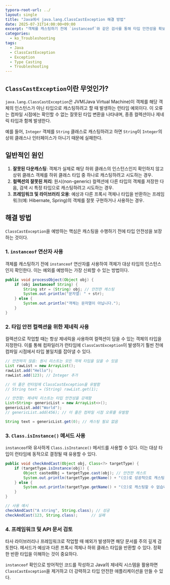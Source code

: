 ```yaml
---
typora-root-url: ../
layout: single
title: "Java에서 java.lang.ClassCastException 해결 방법"
date: 2025-07-31T14:00:00+09:00
excerpt: "객체를 캐스팅하기 전에 `instanceof`와 같은 검사를 통해 타입 안전성을 확보하여 `java.lang.ClassCastException`을 이해하고 예방하는 방법을 알아봅니다."
categories:
  - ko_Troubleshooting
tags:
  - Java
  - ClassCastException
  - Exception
  - Type Casting
  - Troubleshooting
---
```


## `ClassCastException`이란 무엇인가?

`java.lang.ClassCastException`은 JVM(Java Virtual Machine)이 객체를 해당 객체의 인스턴스가 아닌 타입으로 캐스팅하려고 할 때 발생하는 런타임 예외이다. 이 오류는 컴파일 시점에는 확인할 수 없는 잘못된 타입 변환을 나타내며, 종종 컬렉션이나 제네릭 타입과 함께 발생한다.

예를 들어, `Integer` 객체를 `String` 클래스로 캐스팅하려고 하면 `String`이 `Integer`의 상위 클래스나 인터페이스가 아니기 때문에 실패한다.

## 일반적인 원인

1.  **잘못된 다운캐스팅**: 객체가 실제로 해당 하위 클래스의 인스턴스인지 확인하지 않고 상위 클래스 객체를 하위 클래스 타입 중 하나로 캐스팅하려고 시도하는 경우.
2.  **컬렉션의 잘못된 처리**: 원시(non-generic) 컬렉션에 다른 타입의 객체를 저장한 다음, 검색 시 특정 타입으로 캐스팅하려고 시도하는 경우.
3.  **프레임워크 및 라이브러리 오용**: 예상과 다른 프록시 객체나 타입을 반환하는 프레임워크(예: Hibernate, Spring)의 객체를 잘못 구현하거나 사용하는 경우.

## 해결 방법

`ClassCastException`을 예방하는 핵심은 캐스팅을 수행하기 전에 타입 안전성을 보장하는 것이다.

### 1. `instanceof` 연산자 사용

객체를 캐스팅하기 전에 `instanceof` 연산자를 사용하여 객체가 대상 타입의 인스턴스인지 확인한다. 이는 예외를 예방하는 가장 신뢰할 수 있는 방법이다.

```java
public void processObject(Object obj) {
    if (obj instanceof String) {
        String str = (String) obj; // 안전한 캐스팅
        System.out.println("문자열: " + str);
    } else {
        System.out.println("객체는 문자열이 아닙니다.");
    }
}
```

### 2. 타입 안전 컬렉션을 위한 제네릭 사용

컬렉션으로 작업할 때는 항상 제네릭을 사용하여 컬렉션이 담을 수 있는 객체의 타입을 지정한다. 이를 통해 컴파일러가 런타임에 `ClassCastException`이 발생하기 훨씬 전에 컴파일 시점에서 타입 불일치를 잡아낼 수 있다.

```java
// 안전하지 않음: 원시 리스트는 모든 객체 타입을 담을 수 있음
List rawList = new ArrayList();
rawList.add("Hello");
rawList.add(123); // Integer 추가

// 이 줄은 런타임에 ClassCastException을 유발함
// String text = (String) rawList.get(1);

// 안전함: 제네릭 리스트는 타입 안전성을 강제함
List<String> genericList = new ArrayList<>();
genericList.add("World");
// genericList.add(456); // 이 줄은 컴파일 시점 오류를 유발함

String text = genericList.get(0); // 캐스팅 필요 없음
```

### 3. `Class.isInstance()` 메서드 사용

`instanceof`와 유사하게 `Class.isInstance()` 메서드를 사용할 수 있다. 이는 대상 타입이 런타임에 동적으로 결정될 때 유용할 수 있다.

```java
public void checkAndCast(Object obj, Class<?> targetType) {
    if (targetType.isInstance(obj)) {
        Object castedObj = targetType.cast(obj); // 안전한 캐스트
        System.out.println(targetType.getName() + "(으)로 성공적으로 캐스팅되었습니다.");
    } else {
        System.out.println(targetType.getName() + "(으)로 캐스팅할 수 없습니다.");
    }
}

// 사용 예시
checkAndCast("A string", String.class); // 성공
checkAndCast(123, String.class);      // 실패
```

### 4. 프레임워크 및 API 문서 검토

타사 라이브러리나 프레임워크로 작업할 때 예외가 발생하면 해당 문서를 주의 깊게 검토한다. 메서드가 예상과 다른 프록시 객체나 하위 클래스 타입을 반환할 수 있다. 정확한 반환 타입을 이해하는 것이 중요하다.

`instanceof` 확인으로 방어적인 코드를 작성하고 Java의 제네릭 시스템을 활용하면 `ClassCastException`을 제거하고 더 강력하고 타입 안전한 애플리케이션을 만들 수 있다.
